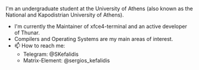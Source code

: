 I'm an undergraduate student at the University of Athens (also known as the National and Kapodistrian University of Athens).

- I'm currently the Maintainer of xfce4-terminal and an active developer of Thunar.
- Compilers and Operating Systems are my main areas of interest.
- 📫 How to reach me: 
  - Telegram: @SKefalidis 
  - Matrix-Element: @sergios_kefalidis
